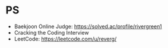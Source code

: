 # PS
* Baekjoon Online Judge: https://solved.ac/profile/rivergreen1
* Cracking the Coding Interview
* LeetCode: https://leetcode.com/u/reverg/
